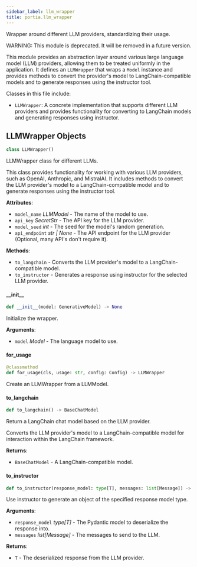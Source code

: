 ```yaml
---
sidebar_label: llm_wrapper
title: portia.llm_wrapper
---
```


Wrapper around different LLM providers, standardizing their usage.

WARNING: This module is deprecated. It will be removed in a future version.

This module provides an abstraction layer around various large language model (LLM) providers,
allowing them to be treated uniformly in the application. It defines an `LLMWrapper` that wraps
a `Model` instance and provides methods to convert the provider&#x27;s model to LangChain-compatible
models and to generate responses using the instructor tool.

Classes in this file include:

- `LLMWrapper`: A concrete implementation that supports different LLM providers and provides
functionality for converting to LangChain models and generating responses using instructor.

## LLMWrapper Objects

```python
class LLMWrapper()
```

LLMWrapper class for different LLMs.

This class provides functionality for working with various LLM providers, such as OpenAI,
Anthropic, and MistralAI. It includes methods to convert the LLM provider&#x27;s model to a
LangChain-compatible model and to generate responses using the instructor tool.

**Attributes**:

- `model_name` _LLMModel_ - The name of the model to use.
- `api_key` _SecretStr_ - The API key for the LLM provider.
- `model_seed` _int_ - The seed for the model&#x27;s random generation.
- `api_endpoint` _str | None_ - The API endpoint for the LLM provider (Optional, many API&#x27;s don&#x27;t
  require it).
  

**Methods**:

- `to_langchain` - Converts the LLM provider&#x27;s model to a LangChain-compatible model.
- `to_instructor` - Generates a response using instructor for the selected LLM provider.

#### \_\_init\_\_

```python
def __init__(model: GenerativeModel) -> None
```

Initialize the wrapper.

**Arguments**:

- `model` _Model_ - The language model to use.

#### for\_usage

```python
@classmethod
def for_usage(cls, usage: str, config: Config) -> LLMWrapper
```

Create an LLMWrapper from a LLMModel.

#### to\_langchain

```python
def to_langchain() -> BaseChatModel
```

Return a LangChain chat model based on the LLM provider.

Converts the LLM provider&#x27;s model to a LangChain-compatible model for interaction
within the LangChain framework.

**Returns**:

- `BaseChatModel` - A LangChain-compatible model.

#### to\_instructor

```python
def to_instructor(response_model: type[T], messages: list[Message]) -> T
```

Use instructor to generate an object of the specified response model type.

**Arguments**:

- `response_model` _type[T]_ - The Pydantic model to deserialize the response into.
- `messages` _list[Message]_ - The messages to send to the LLM.
  

**Returns**:

- `T` - The deserialized response from the LLM provider.

